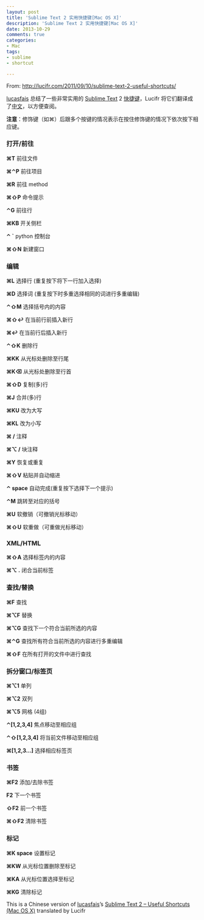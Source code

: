 ```yaml
---
layout: post
title: 'Sublime Text 2 实用快捷键[Mac OS X]'
description: 'Sublime Text 2 实用快捷键[Mac OS X]'
date: 2013-10-29
comments: true
categories:
- Mac
tags:
- sublime 
- shortcut

---
```


From: <http://lucifr.com/2011/09/10/sublime-text-2-useful-shortcuts/>

[lucasfais][3] 总结了一些非常实用的 [Sublime Text][4] 2 [快捷键][5]，Lucifr 将它们翻译成了[中文][6]，以方便查阅。 

   [3]: https://gist.github.com/lucasfais
   [4]: http://lucifr.com/tags/sublime-text/ (Tag Archive for "sublime text" - Lucifr)
   [5]: https://gist.github.com/1207002/
   [6]: https://gist.github.com/1208100

**注意**：修饰键（如⌘）后跟多个按键的情况表示在按住修饰键的情况下依次按下相应键。 

### 打开/前往 

**⌘T**
前往文件 

**⌘⌃P**
前往项目 

**⌘R**
前往 method 

**⌘⇧P**
命令提示 

**⌃G**
前往行 

**⌘KB**
开关侧栏 

**⌃ `**
python 控制台 

**⌘⇧N**
新建窗口 

### 编辑 

**⌘L**
选择行 (重复按下将下一行加入选择) 

**⌘D**
选择词 (重复按下时多重选择相同的词进行多重编辑) 

**⌃⇧M**
选择括号内的内容 

**⌘⇧↩**
在当前行前插入新行 

**⌘↩**
在当前行后插入新行 

**⌃⇧K**
删除行 

**⌘KK**
从光标处删除至行尾 

**⌘K⌫**
从光标处删除至行首 

**⌘⇧D**
复制(多)行 

**⌘J**
合并(多)行 

**⌘KU**
改为大写 

**⌘KL**
改为小写 

**⌘ /**
注释 

**⌘⌥ /**
块注释 

**⌘Y**
恢复或重复 

**⌘⇧V**
粘贴并自动缩进 

**⌃ space**
自动完成(重复按下选择下一个提示) 

**⌃M**
跳转至对应的括号 

**⌘U**
软撤销（可撤销光标移动） 

**⌘⇧U**
软重做（可重做光标移动） 

### XML/HTML 

**⌘⇧A**
选择标签内的内容 

**⌘⌥ .**
闭合当前标签 

### 查找/替换 

**⌘F**
查找 

**⌘⌥F**
替换 

**⌘⌥G**
查找下一个符合当前所选的内容 

**⌘⌃G**
查找所有符合当前所选的内容进行多重编辑 

**⌘⇧F**
在所有打开的文件中进行查找 

### 拆分窗口/标签页 

**⌘⌥1**
单列 

**⌘⌥2**
双列 

**⌘⌥5**
网格 (4组) 

**⌃[1,2,3,4]**
焦点移动至相应组 

**⌃⇧[1,2,3,4]**
将当前文件移动至相应组 

**⌘[1,2,3…]**
选择相应标签页 

### 书签 

**⌘F2**
添加/去除书签 

**F2**
下一个书签 

**⇧F2**
前一个书签 

**⌘⇧F2**
清除书签 

### 标记 

**⌘K space**
设置标记 

**⌘KW**
从光标位置删除至标记 

**⌘KA**
从光标位置选择至标记 

**⌘KG**
清除标记 

This is a Chinese version of [lucasfais][7]’s [Sublime Text 2 – Useful Shortcuts (Mac OS X)][8] translated by Lucifr 

   [7]: https://gist.github.com/lucasfais
   [8]: https://gist.github.com/1207002/

